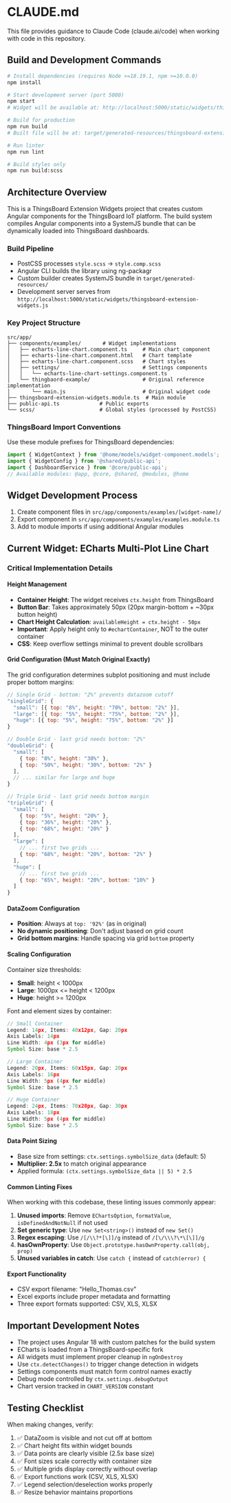 # CLAUDE.md

This file provides guidance to Claude Code (claude.ai/code) when working with code in this repository.

## Build and Development Commands

```bash
# Install dependencies (requires Node >=18.19.1, npm >=10.0.0)
npm install

# Start development server (port 5000)
npm start
# Widget will be available at: http://localhost:5000/static/widgets/thingsboard-extension-widgets.js

# Build for production
npm run build
# Built file will be at: target/generated-resources/thingsboard-extension-widgets.js

# Run linter
npm run lint

# Build styles only
npm run build:scss
```

## Architecture Overview

This is a ThingsBoard Extension Widgets project that creates custom Angular components for the ThingsBoard IoT platform. The build system compiles Angular components into a SystemJS bundle that can be dynamically loaded into ThingsBoard dashboards.

### Build Pipeline
- PostCSS processes `style.scss` → `style.comp.scss`
- Angular CLI builds the library using ng-packagr
- Custom builder creates SystemJS bundle in `target/generated-resources/`
- Development server serves from `http://localhost:5000/static/widgets/thingsboard-extension-widgets.js`

### Key Project Structure
```
src/app/
├── components/examples/       # Widget implementations
│   ├── echarts-line-chart.component.ts     # Main chart component
│   ├── echarts-line-chart.component.html   # Chart template
│   ├── echarts-line-chart.component.scss   # Chart styles
│   ├── settings/                           # Settings components
│   │   └── echarts-line-chart-settings.component.ts
│   └── thingbaord-example/                 # Original reference implementation
│       └── main.js                         # Original widget code
├── thingsboard-extension-widgets.module.ts  # Main module
├── public-api.ts             # Public exports
└── scss/                     # Global styles (processed by PostCSS)
```

### ThingsBoard Import Conventions
Use these module prefixes for ThingsBoard dependencies:
```typescript
import { WidgetContext } from '@home/models/widget-component.models';
import { WidgetConfig } from '@shared/public-api';
import { DashboardService } from '@core/public-api';
// Available modules: @app, @core, @shared, @modules, @home
```

## Widget Development Process

1. Create component files in `src/app/components/examples/[widget-name]/`
2. Export component in `src/app/components/examples/examples.module.ts`
3. Add to module imports if using additional Angular modules

## Current Widget: ECharts Multi-Plot Line Chart

### Critical Implementation Details

#### Height Management
- **Container Height**: The widget receives `ctx.height` from ThingsBoard
- **Button Bar**: Takes approximately 50px (20px margin-bottom + ~30px button height)
- **Chart Height Calculation**: `availableHeight = ctx.height - 50px`
- **Important**: Apply height only to `#echartContainer`, NOT to the outer container
- **CSS**: Keep overflow settings minimal to prevent double scrollbars

#### Grid Configuration (Must Match Original Exactly)
The grid configuration determines subplot positioning and must include proper bottom margins:

```javascript
// Single Grid - bottom: "2%" prevents datazoom cutoff
"singleGrid": {
  "small": [{ top: "8%", height: "70%", bottom: "2%" }],
  "large": [{ top: "5%", height: "75%", bottom: "2%" }],
  "huge": [{ top: "5%", height: "75%", bottom: "2%" }]
}

// Double Grid - last grid needs bottom: "2%"
"doubleGrid": {
  "small": [
    { top: "8%", height: "30%" },
    { top: "50%", height: "30%", bottom: "2%" }
  ],
  // ... similar for large and huge
}

// Triple Grid - last grid needs bottom margin
"tripleGrid": {
  "small": [
    { top: "5%", height: "20%" },
    { top: "36%", height: "20%" },
    { top: "68%", height: "20%" }
  ],
  "large": [
    // ... first two grids ...
    { top: "68%", height: "20%", bottom: "2%" }
  ],
  "huge": [
    // ... first two grids ...
    { top: "65%", height: "20%", bottom: "10%" }
  ]
}
```

#### DataZoom Configuration
- **Position**: Always at `top: '92%'` (as in original)
- **No dynamic positioning**: Don't adjust based on grid count
- **Grid bottom margins**: Handle spacing via grid `bottom` property

#### Scaling Configuration
Container size thresholds:
- **Small**: height < 1000px
- **Large**: 1000px <= height < 1200px
- **Huge**: height >= 1200px

Font and element sizes by container:
```javascript
// Small Container
Legend: 14px, Items: 40x12px, Gap: 20px
Axis Labels: 14px
Line Width: 4px (3px for middle)
Symbol Size: base * 2.5

// Large Container
Legend: 20px, Items: 60x15px, Gap: 20px
Axis Labels: 16px
Line Width: 5px (4px for middle)
Symbol Size: base * 2.5

// Huge Container
Legend: 24px, Items: 70x20px, Gap: 30px
Axis Labels: 18px
Line Width: 5px (4px for middle)
Symbol Size: base * 2.5
```

#### Data Point Sizing
- Base size from settings: `ctx.settings.symbolSize_data` (default: 5)
- **Multiplier: 2.5x** to match original appearance
- Applied formula: `(ctx.settings.symbolSize_data || 5) * 2.5`

#### Common Linting Fixes
When working with this codebase, these linting issues commonly appear:
1. **Unused imports**: Remove `EChartsOption`, `formatValue`, `isDefinedAndNotNull` if not used
2. **Set generic type**: Use `new Set<string>()` instead of `new Set()`
3. **Regex escaping**: Use `/[/\\?*[\]]/g` instead of `/[\/\\\?\*\[\]]/g`
4. **hasOwnProperty**: Use `Object.prototype.hasOwnProperty.call(obj, prop)`
5. **Unused variables in catch**: Use `catch {` instead of `catch(error) {`

#### Export Functionality
- CSV export filename: "Hello_Thomas.csv"
- Excel exports include proper metadata and formatting
- Three export formats supported: CSV, XLS, XLSX

## Important Development Notes

- The project uses Angular 18 with custom patches for the build system
- ECharts is loaded from a ThingsBoard-specific fork
- All widgets must implement proper cleanup in `ngOnDestroy`
- Use `ctx.detectChanges()` to trigger change detection in widgets
- Settings components must match form control names exactly
- Debug mode controlled by `ctx.settings.debugOutput`
- Chart version tracked in `CHART_VERSION` constant

## Testing Checklist
When making changes, verify:
1. ✅ DataZoom is visible and not cut off at bottom
2. ✅ Chart height fits within widget bounds
3. ✅ Data points are clearly visible (2.5x base size)
4. ✅ Font sizes scale correctly with container size
5. ✅ Multiple grids display correctly without overlap
6. ✅ Export functions work (CSV, XLS, XLSX)
7. ✅ Legend selection/deselection works properly
8. ✅ Resize behavior maintains proportions